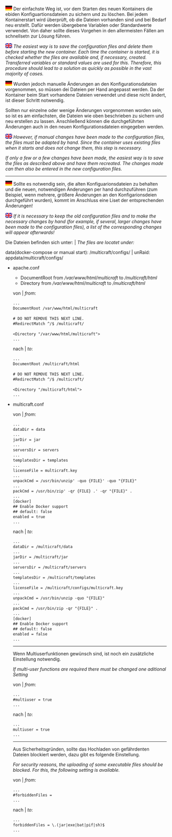 ![](https://github.com/MarioWi/multicraft-docker/blob/master/docs/DE.png?raw=true) 
Der einfachste Weg ist, vor dem Starten des neuen Kontainers die ebiden Konfiguartionsdateien zu sichern und zu löschen.
Bei jedem Kontainerstart wird überprüft, ob die Dateien vorhanden sind und bei Bedarf neu erstellt. Dafür werden übergebene Variablen oder Standardwerte verwendet.
Von daher sollte dieses Vorgehen in den allermeisten Fällen am schnellsetn zur Lösung führen.

![](https://github.com/MarioWi/multicraft-docker/blob/master/docs/GB.png?raw=true) 
*The easiest way is to save the configuration files and delete them before starting the new container.
Each time the container is started, it is checked whether the files are available and, if necessary, created. Transferred variables or standard values ​​are used for this.
Therefore, this procedure should lead to a solution as quickly as possible in the vast majority of cases.*

![](https://github.com/MarioWi/multicraft-docker/blob/master/docs/DE.png?raw=true) 
Wurden jedoch manuelle Änderungen an den Konfigurationsdateien vorgenommen, so müssen dei Dateien per Hand angepasst werden.
Da der Kontainer beim Start vorhandene Dateien verwendet und diese nicht ändert, ist dieser Schritt notwendig.

Sollten nur einzelne oder wenige Änderungen vorgenommen worden sein, so ist es am einfachsten, die Dateien wie oben beschrieben zu sichern und neu erstellen zu lassen. Anschließend können die durchgeführten Änderungen auch in den neuen Konfigurationsdateien eingegeben werden.

![](https://github.com/MarioWi/multicraft-docker/blob/master/docs/GB.png?raw=true) 
*However, if manual changes have been made to the configuration files, the files must be adapted by hand.
Since the container uses existing files when it starts and does not change them, this step is necessary.*

*If only a few or a few changes have been made, the easiest way is to save the files as described above and have them recreated. The changes made can then also be entered in the new configuration files.*

---
![](https://github.com/MarioWi/multicraft-docker/blob/master/docs/DE.png?raw=true) 
Sollte es notwendig sein, die alten Konfiguarionsdateien zu behalten und die neuen, notwendigen Änderungen per hand durchzuführen (zum Beispiel, wenn mehrere, größere Änderungen an den Konfigarionsdeien durchgeführt wurden), kommt im Anschluss eine Liset der entsprechenden Änderungen!

![](https://github.com/MarioWi/multicraft-docker/blob/master/docs/GB.png?raw=true) 
*If it is necessary to keep the old configuration files and to make the necessary changes by hand (for example, if several, larger changes have been made to the configuration files), a list of the corresponding changes will appear afterwards!*

Die Dateien befinden sich unter: | *The files are locatet under:*

data(docker-compose or manual start): /multicraft/configs/ | unRaid: appdata/multicraft/configs/


- apache.conf
    - DocumentRoot from */var/www/html/multicraft* to */multicraft/html* 
    - Directory from */var/www/html/multicraft* to */multicraft/html*
   

  von | *from*:
  ```
  ...
  DocumentRoot /var/www/html/multicraft

  # DO NOT REMOVE THIS NEXT LINE.
  #RedirectMatch ^/$ /multicraft/

  <Directory "/var/www/html/multicraft">
  ...
  ```
  nach | *to*:
  ```
  ...
  DocumentRoot /multicraft/html

  # DO NOT REMOVE THIS NEXT LINE.
  #RedirectMatch ^/$ /multicraft/

  <Directory "/multicraft/html">
  ...
  ```

- multicraft.conf

  von | *from*:
  ```
  ...
  dataDir = data
  ...
  jarDir = jar
  ...
  serversDir = servers
  ...
  templatesDir = templates
  ...
  licenseFile = multicraft.key
  ...
  unpackCmd = /usr/bin/unzip' -quo {FILE}' -quo "{FILE}"
  ...
  packCmd = /usr/bin/zip' -qr {FILE} .' -qr "{FILE}" .
  ...
  [docker]
  ## Enable Docker support
  ## default: false
  enabled = true
  ...
  ```

  nach | *to*:
  ```
  ...
  dataDir = /multicraft/data
  ...
  jarDir = /multicraft/jar
  ...
  serversDir = /multicraft/servers
  ...
  templatesDir = /multicraft/templates
  ...
  licenseFile = /multicraft/configs/multicraft.key
  ...
  unpackCmd = /usr/bin/unzip -quo "{FILE}"
  ...
  packCmd = /usr/bin/zip -qr "{FILE}" .
  ...
  [docker]
  ## Enable Docker support
  ## default: false
  enabled = false
  ...

  ```
  

  ---
  
  Wenn Multiuserfunktionen gewünsch sind, ist noch ein zusätzliche Einstellung notwendig.

  *If multi-user functions are required there must be changed one aditional Setting*

  von | *from*:
  ```
  ...
  #multiuser = true
  ...
  ```
  nach | *to*:
  ```
  ...
  multiuser = true
  ...
  ```

  ---

  Aus Sicherheitsgründen, sollte das Hochladen von gefährdenten Dateien blockiert werden, dazu gibt es folgende Einstellung.
  
  *For security reasons, the uploading of some executable files should be blocked. For this, the following setting is available.*
  
  von | *from*:
  ```
  ...
  #forbiddenFiles = 
  ...
  ```
  nach | *to*:
  ```
  ...
  forbiddenFiles = \.(jar|exe|bat|pif|sh)$
  ...
  ```


